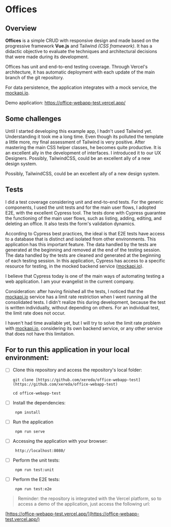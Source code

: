 # Offices

## Overview

**Offices** is a simple CRUD with responsive design and made based on the progressive framework **Vue.js** and Tailwind _(CSS framework)_. It has a didactic objective to evaluate the techniques and architectural decisions that were made during its development.

Offices has unit and end-to-end testing coverage. Through Vercel's architecture, it has automatic deployment with each update of the main branch of the git repository.

For data persistence, the application integrates with a mock service, the [mockapi.io](http://mockapi.io/).

Demo application:
https://office-webapp-test.vercel.app/

## Some challenges

Until I started developing this example app, I hadn't used Tailwind yet. Understanding it took me a long time. Even though its polluted the template a little more, my final assessment of Tailwind is very positive. After mastering the main CSS helper classes, he becomes quite productive. It is an excellent ally in the development of interfaces. I introduced it to our UX Designers. Possibly, TailwindCSS, could be an excellent ally of a new design system.

Possibly, TailwindCSS, could be an excellent ally of a new design system.

## Tests

I did a test coverage considering unit and end-to-end tests. For the generic components, I used the unit tests and for the main user flows, I adopted E2E, with the excellent Cypress tool. The tests done with Cypress guarantee the functioning of the main user flows, such as listing, adding, editing, and deleting an office. It also tests the form's validation dynamics.

According to Cypress best practices, the ideal is that E2E tests have access to a database that is distinct and isolated from other environments. This application has this important feature. The data handled by the tests are generated at the beginning and removed at the end of the testing session. The data handled by the tests are cleaned and generated at the beginning of each testing session. In this application, Cypress has access to a specific resource for testing, in the mocked backend service ([mockapi.io](http://mockapi.io/)).

I believe that Cypress today is one of the main ways of automating testing a web application. I am your evangelist in the current company.

Consideration: after having finished all the tests, I noticed that the [mockapi.io](http://mockapi.io/) service has a limit rate restriction when I went running all the consolidated tests. I didn't realize this during development, because the test is written individually, without depending on others. For an individual test, the limit rate does not occur.

I haven't had time available yet, but I will try to solve the limit rate problem with [mockapi.io](http://mockapi.io/), considering its own backend service, or any other service that does not have this limitation.

## For to run this application in your local environment:

- [ ] Clone this repository and access the repository's local folder:

      git clone [https://github.com/xereda/office-webapp-test](https://github.com/xereda/office-webapp-test)

      cd office-webapp-test

- [ ] Install the dependencies:

       npm install

- [ ] Run the application

       npm run serve

- [ ] Accessing the application with your browser:

       http://localhost:8080/

- [ ] Perform the unit tests:

       npm run test:unit

- [ ] Perform the E2E tests:

       npm run test:e2e

> Reminder: the repository is integrated with the Vercel platform, so to access a demo of the application, just access the following url:

[https://office-webapp-test.vercel.app/](https://office-webapp-test.vercel.app/)
